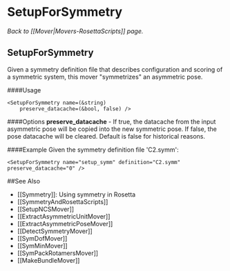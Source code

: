 # SetupForSymmetry
*Back to [[Mover|Movers-RosettaScripts]] page.*
## SetupForSymmetry

Given a symmetry definition file that describes configuration and scoring of a symmetric system, this mover "symmetrizes" an asymmetric pose.

####Usage
```
<SetupForSymmetry name=(&string)
    preserve_datacache=(&bool, false) />
```

####Options
**preserve_datacache** - If true, the datacache from the input asymmetric pose will be copied into the new symmetric pose. If false, the pose datacache will be cleared.  Default is false for historical reasons.

####Example
Given the symmetry definition file 'C2.symm':
```
<SetupForSymmetry name="setup_symm" definition="C2.symm" preserve_datacache="0" />
```

##See Also

* [[Symmetry]]: Using symmetry in Rosetta
* [[SymmetryAndRosettaScripts]]
* [[SetupNCSMover]]
* [[ExtractAsymmetricUnitMover]]
* [[ExtractAsymmetricPoseMover]]
* [[DetectSymmetryMover]]
* [[SymDofMover]]
* [[SymMinMover]]
* [[SymPackRotamersMover]]
* [[MakeBundleMover]]
